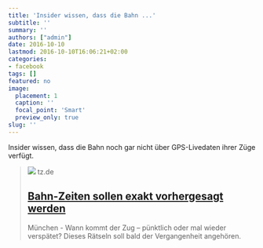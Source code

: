 ```yaml
---
title: 'Insider wissen, dass die Bahn ...'
subtitle: ''
summary: ''
authors: ["admin"]
date: 2016-10-10
lastmod: 2016-10-10T16:06:21+02:00
categories:
- facebook
tags: []
featured: no
image:
  placement: 1
  caption: ''
  focal_point: 'Smart'
  preview_only: true
slug: ''
---
```

Insider wissen, dass die Bahn noch gar nicht über GPS-Livedaten ihrer Züge verfügt. ﻿
> [![](https://www.tz.de/assets/images/4/174/4174699-1668670128-deutsche-bahn-lokfuehrerstreik-2uQIjHSgaPfe.jpg)](https://www.tz.de/multimedia/bahn-zeiten-sollen-exakt-vorhergesagt-werden-6758049.html)
> tz.de
> ## [Bahn-Zeiten sollen exakt vorhergesagt werden](https://www.tz.de/multimedia/bahn-zeiten-sollen-exakt-vorhergesagt-werden-6758049.html)
>
>München - Wann kommt der Zug – pünktlich oder mal wieder verspätet? Dieses Rätseln soll bald der Vergangenheit angehören.

